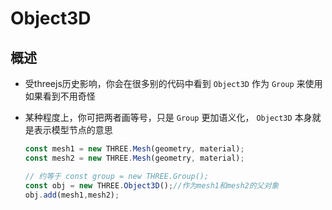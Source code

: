 # Object3D

## 概述

+ 受threejs历史影响，你会在很多别的代码中看到 `Object3D` 作为 `Group` 来使用如果看到不用奇怪
+ 某种程度上，你可把两者画等号，只是 `Group` 更加语义化， `Object3D` 本身就是表示模型节点的意思

  ```js
  const mesh1 = new THREE.Mesh(geometry, material);
  const mesh2 = new THREE.Mesh(geometry, material);

  // 约等于 const group = new THREE.Group();
  const obj = new THREE.Object3D();//作为mesh1和mesh2的父对象
  obj.add(mesh1,mesh2);
  ```
